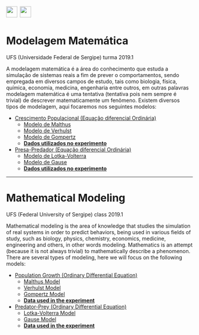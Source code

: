 # [<img src="https://upload.wikimedia.org/wikipedia/commons/thumb/0/05/Flag_of_Brazil.svg/2000px-Flag_of_Brazil.svg.png" height="30">](https://github.com/matheussantanads/modelagem-matematica#modelagem-matem%C3%A1tica) [<img src="https://upload.wikimedia.org/wikipedia/commons/thumb/a/a4/Flag_of_the_United_States.svg/2000px-Flag_of_the_United_States.svg.png" height="30">](https://github.com/matheussantanads/modelagem-matematica#mathematical-modeling) 

# Modelagem Matemática 
UFS (Universidade Federal de Sergipe) turma 2019.1

A modelagem matemática é a área do conhecimento que estuda a simulação de sistemas reais a fim de prever o comportamentos, sendo empregada em diversos campos de estudo, tais como biologia, física, química, economia, medicina, engenharia entre outros, em outras palavras modelagem matemática é uma tentativa (tentativa pois nem sempre é trivial) de descrever matematicamente um fenômeno. Existem diversos tipos de modelagem, aqui focaremos nos seguintes modelos:

- [Crescimento Populacional (Equação diferencial Ordinária)](https://github.com/matheussantanads/modelagem-matematica/tree/master/Crescimento%20Populacional%20(EDO)#crescimento-populacional-equa%C3%A7%C3%A3o-diferencial-ordin%C3%A1ria)
    - [Modelo de Malthus](https://github.com/matheussantanads/modelagem-matematica/tree/master/Crescimento%20Populacional%20(EDO)#modelo-de-malthus)
    - [Modelo de Verhulst](https://github.com/matheussantanads/modelagem-matematica/tree/master/Crescimento%20Populacional%20(EDO)#modelo-de-verhulst)
    - [Modelo de Gompertz](https://github.com/matheussantanads/modelagem-matematica/tree/master/Crescimento%20Populacional%20(EDO)#modelo-de-gompertz)
    - [**Dados utilizados no experimento**](https://github.com/matheussantanads/modelagem-matematica/tree/master/Crescimento%20Populacional%20(EDO)#experimento-computacional)
- [Presa-Predador (Equação diferencial Ordinária)](https://github.com/matheussantanads/modelagem-matematica/tree/master/Presa-Predador%20(EDO)#presa-predador-equa%C3%A7%C3%A3o-diferencial-ordin%C3%A1ria)
    - [Modelo de Lotka-Volterra](https://github.com/matheussantanads/modelagem-matematica/tree/master/Presa-Predador%20(EDO)#modelo-de-lotka-volterra)
    - [Modelo de Gause](https://github.com/matheussantanads/modelagem-matematica/tree/master/Presa-Predador%20(EDO)#modelo-de-gause)
    - [**Dados utilizados no experimento**](https://github.com/matheussantanads/modelagem-matematica/tree/master/Presa-Predador%20(EDO)#experimento-computacional)
---
# Mathematical Modeling 
UFS (Federal University of Sergipe) class 2019.1

Mathematical modeling is the area of knowledge that studies the simulation of real systems in order to predict behaviors, being used in various fields of study, such as biology, physics, chemistry, economics, medicine, engineering and others, in other words modeling. Mathematics is an attempt (because it is not always trivial) to mathematically describe a phenomenon. There are several types of modeling, here we will focus on the following models:

- [Population Growth (Ordinary Differential Equation)](https://github.com/matheussantanads/modelagem-matematica/tree/master/Crescimento%20Populacional%20(EDO)#population-growth-ordinary-differential-equation)
    - [Malthus Model](https://github.com/matheussantanads/modelagem-matematica/tree/master/Crescimento%20Populacional%20(EDO)#malthus-model)
    - [Verhulst Model](https://github.com/matheussantanads/modelagem-matematica/tree/master/Crescimento%20Populacional%20(EDO)#verhulst-model)
    - [Gompertz Model](https://github.com/matheussantanads/modelagem-matematica/tree/master/Crescimento%20Populacional%20(EDO)#gompertz-model)
    - [**Data used in the experiment**](https://github.com/matheussantanads/modelagem-matematica/tree/master/Crescimento%20Populacional%20(EDO)#computational-experiment)
- [Predator-Prey (Ordinary Differential Equation)](https://github.com/matheussantanads/modelagem-matematica/tree/master/Presa-Predador%20(EDO)#predator-prey-ordinary-differential-equation)
    - [Lotka-Volterra Model](https://github.com/matheussantanads/modelagem-matematica/tree/master/Presa-Predador%20(EDO)#lotka-volterra-model)
    - [Gause Model](https://github.com/matheussantanads/modelagem-matematica/tree/master/Presa-Predador%20(EDO)#gause-model)
    - [**Data used in the experiment**](https://github.com/matheussantanads/modelagem-matematica/tree/master/Presa-Predador%20(EDO)#computational-experiment)
